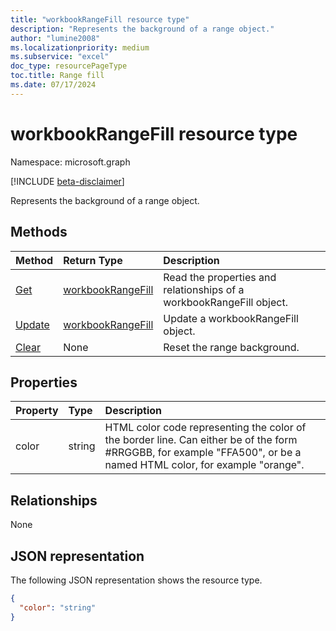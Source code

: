 ```yaml
---
title: "workbookRangeFill resource type"
description: "Represents the background of a range object."
author: "lumine2008"
ms.localizationpriority: medium
ms.subservice: "excel"
doc_type: resourcePageType
toc.title: Range fill
ms.date: 07/17/2024
---
```


# workbookRangeFill resource type

Namespace: microsoft.graph

[!INCLUDE [beta-disclaimer](../../includes/beta-disclaimer.md)]

Represents the background of a range object.


## Methods

| Method		   | Return Type	|Description|
|:---------------|:--------|:----------|
|[Get](../api/rangefill-get.md) | [workbookRangeFill](workbookrangefill.md) |Read the properties and relationships of a workbookRangeFill object.|
|[Update](../api/rangefill-update.md) | [workbookRangeFill](workbookrangefill.md)	|Update a workbookRangeFill object. |
|[Clear](../api/rangefill-clear.md)|None|Reset the range background.|

## Properties
| Property	   | Type	|Description|
|:---------------|:--------|:----------|
|color|string|HTML color code representing the color of the border line. Can either be of the form #RRGGBB, for example "FFA500", or be a named HTML color, for example "orange".|

## Relationships
None


## JSON representation

The following JSON representation shows the resource type.

<!-- {
  "blockType": "resource",
  "optionalProperties": [

  ],
  "@odata.type": "microsoft.graph.workbookRangeFill"
}-->

```json
{
  "color": "string"
}

```

<!-- uuid: 8fcb5dbc-d5aa-4681-8e31-b001d5168d79
2015-10-25 14:57:30 UTC -->
<!--
{
  "type": "#page.annotation",
  "description": "RangeFill resource",
  "keywords": "",
  "section": "documentation",
  "tocPath": "",
  "suppressions": []
}
-->


